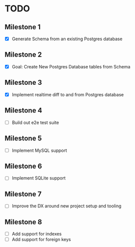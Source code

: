# TODO

## Milestone 1

- [x] Generate Schema from an existing Postgres database

## Milestone 2

- [x] Goal: Create New Postgres Database tables from Schema

## Milestone 3

- [x] Implement realtime diff to and from Postgres database

## Milestone 4

- [ ] Build out e2e test suite

## Milestone 5

- [ ] Implement MySQL support

## Milestone 6

- [ ] Implement SQLite support

## Milestone 7

- [ ] Improve the DX around new project setup and tooling

## Milestone 8

- [ ] Add support for indexes
- [ ] Add support for foreign keys
